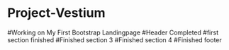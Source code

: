 # Project-Vestium
#Working on My First Bootstrap Landingpage
#Header Completed
#first section finished
#Finished section 3
#Finished section 4
#Finished footer